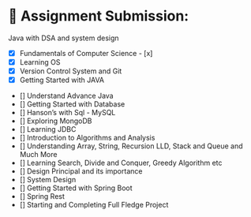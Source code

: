 # 💫 Assignment Submission:
Java with DSA and system design

- [x] Fundamentals of Computer Science - [x] 
- [x] Learning OS
- [x] Version Control System and Git
- [x] Getting Started with JAVA
- [] Understand Advance Java
- [] Getting Started with Database
- [] Hanson’s with Sql - MySQL
- [] Exploring MongoDB
- [] Learning JDBC
- [] Introduction to Algorithms and Analysis
- [] Understanding Array, String, Recursion LLD, Stack and Queue and Much More
- [] Learning Search, Divide and Conquer, Greedy Algorithm etc
- [] Design Principal and its importance
- [] System Design
- [] Getting Started with Spring Boot
- [] Spring Rest
- [] Starting and Completing Full Fledge Project
